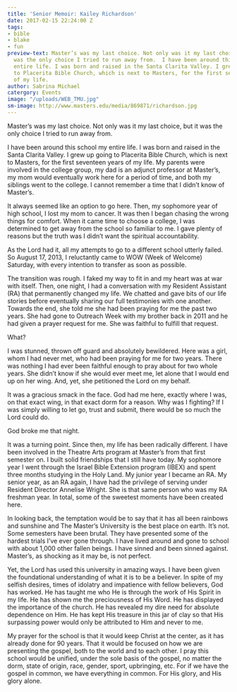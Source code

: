 ```yaml
---
title: 'Senior Memoir: Kailey Richardson'
date: 2017-02-15 22:24:00 Z
tags:
- bible
- blake
- fun
preview-text: Master’s was my last choice. Not only was it my last choice, but it
  was the only choice I tried to run away from.  I have been around this school my
  entire life. I was born and raised in the Santa Clarita Valley. I grew up going
  to Placerita Bible Church, which is next to Masters, for the first seventeen years
  of my life.
author: Sabrina Michael
catergory: Events
image: "/uploads/WEB_TMU.jpg"
sm-image: http://www.masters.edu/media/869871/richardson.jpg
---
```


Master’s was my last choice. Not only was it my last choice, but it was the only choice I tried to run away from.

I have been around this school my entire life. I was born and raised in the Santa Clarita Valley. I grew up going to Placerita Bible Church, which is next to Masters, for the first seventeen years of my life. My parents were involved in the college group, my dad is an adjunct professor at Master’s, my mom would eventually work here for a period of time, and both my siblings went to the college. I cannot remember a time that I didn’t know of Master’s.

It always seemed like an option to go here. Then, my sophomore year of high school, I lost my mom to cancer. It was then I began chasing the wrong things for comfort. When it came time to choose a college, I was determined to get away from the school so familiar to me. I gave plenty of reasons but the truth was I didn’t want the spiritual accountability.

As the Lord had it, all my attempts to go to a different school utterly failed. So August 17, 2013, I reluctantly came to WOW (Week of Welcome) Saturday, with every intention to transfer as soon as possible.

The transition was rough. I faked my way to fit in and my heart was at war with itself. Then, one night, I had a conversation with my Resident Assistant (RA) that permanently changed my life. We chatted and gave bits of our life stories before eventually sharing our full testimonies with one another. Towards the end, she told me she had been praying for me the past two years. She had gone to Outreach Week with my brother back in 2011 and he had given a prayer request for me. She was faithful to fulfill that request.

What?

I was stunned, thrown off guard and absolutely bewildered. Here was a girl, whom I had never met, who had been praying for me for two years. There was nothing I had ever been faithful enough to pray about for two whole years. She didn’t know if she would ever meet me, let alone that I would end up on her wing. And, yet, she petitioned the Lord on my behalf.

It was a gracious smack in the face. God had me here, exactly where I was, on that exact wing, in that exact dorm for a reason. Why was I fighting? If I was simply willing to let go, trust and submit, there would be so much the Lord could do.

God broke me that night.

It was a turning point. Since then, my life has been radically different. I have been involved in the Theatre Arts program at Master’s from that first semester on. I built solid friendships that I still have today. My sophomore year I went through the Israel Bible Extension program (IBEX) and spent three months studying in the Holy Land. My junior year I became an RA. My senior year, as an RA again, I have had the privilege of serving under Resident Director Annelise Wright. She is that same person who was my RA freshman year. In total, some of the sweetest moments have been created here.

In looking back, the temptation would be to say that it has all been rainbows and sunshine and The Master’s University is the best place on earth. It’s not. Some semesters have been brutal. They have presented some of the hardest trials I’ve ever gone through. I have lived around and gone to school with about 1,000 other fallen beings. I have sinned and been sinned against. Master’s, as shocking as it may be, is not perfect.

Yet, the Lord has used this university in amazing ways. I have been given the foundational understanding of what it is to be a believer. In spite of my selfish desires, times of idolatry and impatience with fellow believers, God has worked. He has taught me who He is through the work of His Spirit in my life. He has shown me the preciousness of His Word. He has displayed the importance of the church. He has revealed my dire need for absolute dependence on Him. He has kept His treasure in this jar of clay so that His surpassing power would only be attributed to Him and never to me.

My prayer for the school is that it would keep Christ at the center, as it has already done for 90 years. That it would be focused on how we are presenting the gospel, both to the world and to each other. I pray this school would be unified, under the sole basis of the gospel, no matter the dorm, state of origin, race, gender, sport, upbringing, etc. For if we have the gospel in common, we have everything in common. For His glory, and His glory alone.